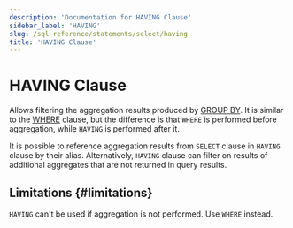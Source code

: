```yaml
---
description: 'Documentation for HAVING Clause'
sidebar_label: 'HAVING'
slug: /sql-reference/statements/select/having
title: 'HAVING Clause'
---
```


# HAVING Clause

Allows filtering the aggregation results produced by [GROUP BY](/sql-reference/statements/select/group-by). It is similar to the [WHERE](../../../sql-reference/statements/select/where.md) clause, but the difference is that `WHERE` is performed before aggregation, while `HAVING` is performed after it.

It is possible to reference aggregation results from `SELECT` clause in `HAVING` clause by their alias. Alternatively, `HAVING` clause can filter on results of additional aggregates that are not returned in query results.

## Limitations {#limitations}

`HAVING` can't be used if aggregation is not performed. Use `WHERE` instead.
